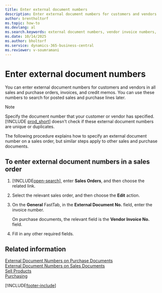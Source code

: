 ```yaml
---
title: Enter external document numbers
description: Enter external document numbers for customers and vendors in sales and purchase orders, invoices, and credit memos. Use these numbers to easily find posted sales and purchase lines.
author: brentholtorf
ms.topic: how-to
ms.devlang: al
ms.search.keywords: external document numbers, vendor invoice numbers, purchase order, sales order
ms.date: 10/14/2025
ms.author: bholtorf
ms.service: dynamics-365-business-central
ms.reviewer: v-soumramani
---
```


# Enter external document numbers

You can enter external document numbers for customers and vendors in all sales and purchase orders, invoices, and credit memos. You can use these numbers to search for posted sales and purchase lines later.  

> [!NOTE]
> Specify the document number that your customer or vendor has specified. [!INCLUDE [prod_short](includes/prod_short.md)] doesn't check if these external document numbers are unique or duplicates.

The following procedure explains how to specify an external document number on a sales order, but similar steps apply to other sales and purchase documents.

## To enter external document numbers in a sales order  

1. [!INCLUDE[open-search](includes/open-search.md)], enter **Sales Orders**, and then choose the related link.  
2. Select the relevant sales order, and then choose the **Edit** action.  
3. On the **General** FastTab, in the **External Document No.** field, enter the invoice number.  

    On purchase documents, the relevant field is the **Vendor Invoice No.** field.
4. Fill in any other required fields.  

## Related information

[External Document Numbers on Purchase Documents](purchasing-ext-doc-no.md)  
[External Document Numbers on Sales Documents](sales-how-invoice-sales.md#external-document-numbers)  
[Sell Products](sales-how-sell-products.md)  
[Purchasing](purchasing-manage-purchasing.md)  

[!INCLUDE[footer-include](includes/footer-banner.md)]
